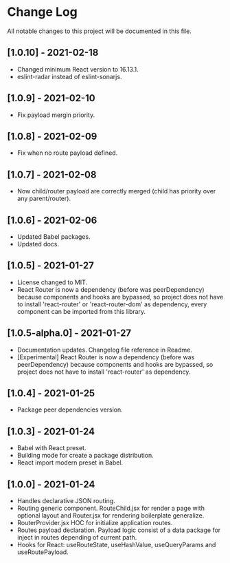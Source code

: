 # Change Log

All notable changes to this project will be documented in this file.

## [1.0.10] - 2021-02-18
-   Changed minimum React version to 16.13.1.
-   eslint-radar instead of eslint-sonarjs.

## [1.0.9] - 2021-02-10
-   Fix payload mergin priority.

## [1.0.8] - 2021-02-09
-   Fix when no route payload defined.

## [1.0.7] - 2021-02-08
-   Now child/router payload are correctly merged (child has priority over any parent/router).

## [1.0.6] - 2021-02-06
-   Updated Babel packages.
-   Updated docs.

## [1.0.5] - 2021-01-27
-   License changed to MIT.
-   React Router is now a dependency (before was peerDependency) because components and hooks are bypassed, so project does not have to install 'react-router' or 'react-router-dom' as dependency, every component can be imported from this library.

## [1.0.5-alpha.0] - 2021-01-27
-   Documentation updates. Changelog file reference in Readme.
-   [Experimental] React Router is now a dependency (before was peerDependency) because components and hooks are bypassed, so project does not have to install 'react-router' as dependency.

## [1.0.4] - 2021-01-25
-   Package peer dependencies version.

## [1.0.3] - 2021-01-24
-   Babel with React preset.
-   Building mode for create a package distribution.
-   React import modern preset in Babel.

## [1.0.0] - 2021-01-24
-   Handles declarative JSON routing.
-   Routing generic component. RouteChild.jsx for render a page with optional
    layout and Router.jsx for rendering boilerplate generalize.
-   RouterProvider.jsx HOC for initialize application routes.
-   Routes payload declaration. Payload logic consist of a data package
    for inject in routes depending of current path.
-   Hooks for React: useRouteState, useHashValue, useQueryParams and
    useRoutePayload.
